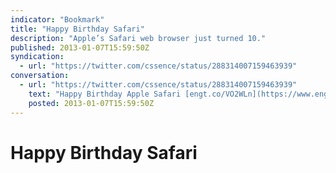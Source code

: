 ```yaml
---
indicator: "Bookmark"
title: "Happy Birthday Safari"
description: "Apple’s Safari web browser just turned 10."
published: 2013-01-07T15:59:50Z
syndication:
  - url: "https://twitter.com/cssence/status/288314007159463939"
conversation:
  - url: "https://twitter.com/cssence/status/288314007159463939"
    text: "Happy Birthday Apple Safari [engt.co/VO2WLn](https://www.engadget.com/2013/01/07/apple-safari-marks-its-10th-birthday-as-part-of-a-much-wider-web/) via [@engadget](https://twitter.com/engadget)"
    posted: 2013-01-07T15:59:50Z
---
```


# Happy Birthday Safari
